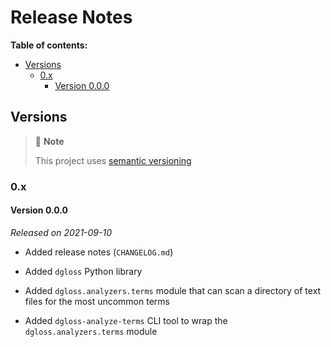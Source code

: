 # Release Notes

**Table of contents:**

- [Versions](#versions)
  - [0.x](#0x)
    - [Version 0.0.0](#version-000)

<!--
Comment out the *Unreleased* header unless there are unreleased changes to
display (i.e., on the `main` branch)
-->

<!--
## Unreleased
-->

## Versions

> :memo: **Note**
>
> This project uses [semantic versioning](semver/)

### 0.x

#### Version 0.0.0

*Released on 2021-09-10*

- Added release notes (`CHANGELOG.md`)

- Added `dgloss` Python library

- Added `dgloss.analyzers.terms` module that can scan a directory of text files
  for the most uncommon terms

- Added `dgloss-analyze-terms` CLI tool to wrap the `dgloss.analyzers.terms`
  module

<!-- Link references go below this line, sorted ascending --->

[semver]: https://semver.org/
